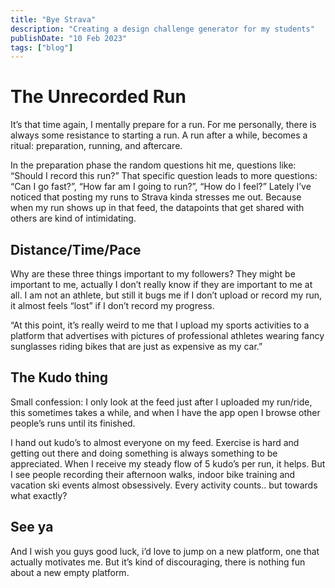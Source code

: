 ```yaml
---
title: "Bye Strava"
description: "Creating a design challenge generator for my students"
publishDate: "10 Feb 2023"
tags: ["blog"]
---
```


# The Unrecorded Run

It’s that time again, I mentally prepare for a run. For me personally, there is always some resistance to starting a run. A run after a while, becomes a ritual: preparation, running, and aftercare.

In the preparation phase the random questions hit me, questions like: “Should I record this run?” That specific question leads to more questions: “Can I go fast?”, “How far am I going to run?”, “How do I feel?” Lately I’ve noticed that posting my runs to Strava kinda stresses me out. Because when my run shows up in that feed, the datapoints that get shared with others are kind of intimidating.

## Distance/Time/Pace

Why are these three things important to my followers? They might be important to me, actually I don’t really know if they are important to me at all. I am not an athlete, but still it bugs me if I don’t upload or record my run, it almost feels “lost” if I don’t record my progress.

“At this point, it’s really weird to me that I upload my sports activities to a platform that advertises with pictures of professional athletes wearing fancy sunglasses riding bikes that are just as expensive as my car.”

## The Kudo thing

Small confession: I only look at the feed just after I uploaded my run/ride, this sometimes takes a while, and when I have the app open I browse other people’s runs until its finished.

I hand out kudo’s to almost everyone on my feed. Exercise is hard and getting out there and doing something is always something to be appreciated. When I receive my steady flow of 5 kudo’s per run, it helps. But I see people recording their afternoon walks, indoor bike training and vacation ski events almost obsessively. Every activity counts.. but towards what exactly?

## See ya

And I wish you guys good luck, i’d love to jump on a new platform, one that actually motivates me. But it’s kind of discouraging, there is nothing fun about a new empty platform.

